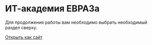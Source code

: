 # ИТ-академия ЕВРАЗа

Для продолжения работы вам необходимо выбрать необходимый раздел сверху.

[Открыть как сайт](https://imluckyjr.github.io/it-academy-evraz/)